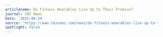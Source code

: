 ```yaml
---
articlename: Do Fitness Wearables Live Up to Their Promise?
journal: CBS News
date: '2015-06-24'
source: 'https://www.cbsnews.com/news/do-fitness-wearables-live-up-to-their-promise/'
spotlight: false
---
```


